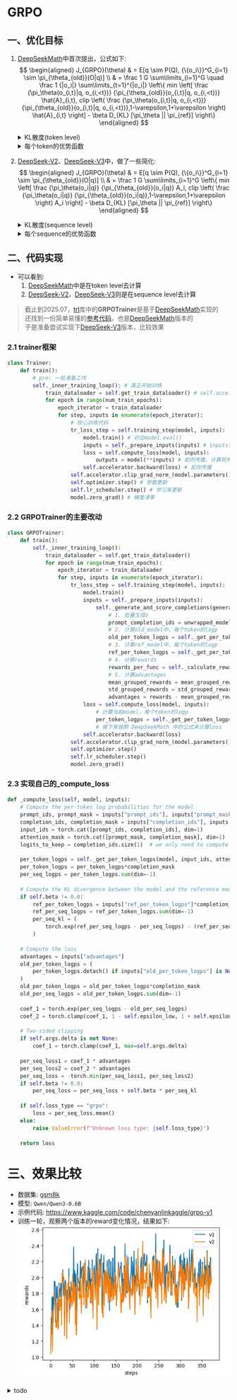 # GRPO

## 一、优化目标

1. [DeepSeekMath](https://arxiv.org/abs/2402.03300)中首次提出，公式如下:
    $$
    \begin{aligned}
    J_{GRPO}(\theta) & = E[q \sim P(Q), {\{o_i\}}^G_{i=1} \sim \pi_{\theta_{old}}(O|q)] \\
    & = \frac 1 G \sum\limits_{i=1}^G \quad \frac 1 {|o_i|} \sum\limits_{t=1}^{|o_i|} \left\{ min \left[ \frac {\pi_\theta(o_{i,t}|q, o_{i,<t})} {\pi_{\theta_{old}}(o_{i,t}|q, o_{i,<t})} \hat{A}_{i,t}, clip \left( \frac {\pi_\theta(o_{i,t}|q, o_{i,<t})} {\pi_{\theta_{old}}(o_{i,t}|q, o_{i,<t})},1-\varepsilon,1+\varepsilon \right) \hat{A}_{i,t} \right] - \beta D_{KL} [\pi_\theta || \pi_{ref}] \right\}
    \end{aligned}
    $$


    <details>
    <summary>KL散度(token level)</summary>

    $$
    D_{KL}[\pi_\theta||\pi_{ref}] = \frac {\pi_{ref}(o_{i,t}|q, o_{i,<t})} {\pi_{\theta}(o_{i,t}|q, o_{i,<t})} - \log \frac {\pi_{ref}(o_{i,t}|q, o_{i,<t})} {\pi_{\theta}(o_{i,t}|q, o_{i,<t})} - 1
    $$
    
    </details>


    <details>
    <summary>每个token的优势函数</summary>
    
    > 整个sequence中的每个token，都使用相同的计算方式:

    $$
    \hat{A}_{i,t} = \frac {r_i - mean(\{r_1,r_2,...,r_G\})} {std(\{r_1,r_2,...,r_G\})}
    $$

    </details>


2. [DeepSeek-V2](https://arxiv.org/abs/2405.04434)、[DeepSeek-V3](https://arxiv.org/abs/2412.19437)中，做了一些简化:
    $$
    \begin{aligned}
    J_{GRPO}(\theta) & = E[q \sim P(Q), {\{o_i\}}^G_{i=1} \sim \pi_{\theta_{old}}(O|q)] \\
    & = \frac 1 G \sum\limits_{i=1}^G \left\{ min \left[ \frac {\pi_\theta(o_i|q)} {\pi_{\theta_{old}}(o_i|q)} A_i, clip \left( \frac {\pi_\theta(o_i|q)} {\pi_{\theta_{old}}(o_i|q)},1-\varepsilon,1+\varepsilon \right) A_i \right] - \beta D_{KL} [\pi_\theta || \pi_{ref}] \right\}
    \end{aligned}
    $$


    <details>
    <summary>KL散度(sequence level)</summary>

    $$
    D_{KL}[\pi_\theta||\pi_{ref}] = \frac {\pi_{ref}(o_i|q)} {\pi_{\theta}(o_i|q)} - \log \frac {\pi_{ref}(o_i|q)} {\pi_{\theta}(o_i|q)} - 1 \\
    $$

    </details>


    <details>
    <summary>每个sequence的优势函数</summary>

    $$
    A_i = \frac {r_i - mean(\{r_1,r_2,...,r_G\})} {std(\{r_1,r_2,...,r_G\})}
    $$

    </details>


## 二、代码实现

- 可以看到:  
    1. [DeepSeekMath](https://arxiv.org/abs/2402.03300)中是在token level去计算
    2. [DeepSeek-V2](https://arxiv.org/abs/2405.04434)、[DeepSeek-V3](https://arxiv.org/abs/2412.19437)则是在sequence level去计算

> 截止到2025.07，[trl](https://github.com/huggingface/trl)库中的**GRPOTrainer**是基于[DeepSeekMath](https://arxiv.org/abs/2402.03300)实现的  
> 还找到一份简单易懂的[参考代码](https://github.com/aburkov/theLMbook/blob/main/GRPO_From_Scratch_Multi_GPU_DataParallel_Qwen_2_5_1_5B_Instruct.ipynb)，也是[DeepSeekMath](https://arxiv.org/abs/2402.03300)版本的  
> 于是准备尝试实现下[DeepSeek-V3](https://arxiv.org/abs/2412.19437)版本，比较效果

### 2.1 trainer框架

```python
class Trainer:
    def train():
        # pre: 一些准备工作
        self._inner_training_loop(): # 真正开始训练
            train_dataloader = self.get_train_dataloader() # self.accelerator.prepare(DataLoader(train_dataset, batch_size, collate_fn))
            for epoch in range(num_train_epochs):
                epoch_iterator = train_dataloader
                for step, inputs in enumerate(epoch_iterator):
                    # 核心训练代码
                    tr_loss_step = self.training_step(model, inputs):
                        model.train() # 对应model.eval()
                        inputs = self._prepare_inputs(inputs) # inputs做一些预处理
                        loss = self.compute_loss(model, inputs):
                            outputs = model(**inputs) # 前向传播、计算损失
                        self.accelerator.backward(loss) # 反向传播
                    self.accelerator.clip_grad_norm_(model.parameters(), max_grad_norm) # 梯度裁剪
                    self.optimizer.step() # 参数更新
                    self.lr_scheduler.step() # 学习率更新
                    model.zero_grad() # 梯度清零

```

### 2.2 GRPOTrainer的主要改动

```python
class GRPOTrainer:
    def train():
        self._inner_training_loop():
            train_dataloader = self.get_train_dataloader()
            for epoch in range(num_train_epochs):
                epoch_iterator = train_dataloader
                for step, inputs in enumerate(epoch_iterator):
                    tr_loss_step = self.training_step(model, inputs):
                        model.train()
                        inputs = self._prepare_inputs(inputs):
                            self._generate_and_score_completions(generation_batch): # 输入q，批量生成o，并计算相应的r、A
                                # 1. 批量生成o 
                                prompt_completion_ids = unwrapped_model.generate(prompt_ids, attention_mask=prompt_mask, generation_config=self.generation_config)
                                # 2. 计算old_model中，每个token的logp
                                old_per_token_logps = self._get_per_token_logps_and_entropies(self.model, prompt_completion_ids, attention_mask, logits_to_keep, batch_size)["logps"]
                                # 3. 计算ref_model中，每个token的logp
                                ref_per_token_logps = self._get_per_token_logps_and_entropies(self.ref_model, prompt_completion_ids, attention_mask, logits_to_keep)["logps"]
                                # 4. 计算rewards
                                rewards_per_func = self._calculate_rewards(inputs, prompts, completions, completion_ids_list)
                                # 5. 计算advantages
                                mean_grouped_rewards = mean_grouped_rewards.repeat_interleave(self.num_generations, dim=0)
                                std_grouped_rewards = std_grouped_rewards.repeat_interleave(self.num_generations, dim=0)
                                advantages = rewards - mean_grouped_rewards
                        loss = self.compute_loss(model, inputs):
                            # 计算当前model，每个token的logp
                            per_token_logps = self._get_per_token_logps_and_entropies(model, input_ids, attention_mask, logits_to_keep)["logps"]
                            # 接下来按照 DeepSeekMath 中的公式来计算loss
                        self.accelerator.backward(loss)
                    self.accelerator.clip_grad_norm_(model.parameters(), max_grad_norm)
                    self.optimizer.step()
                    self.lr_scheduler.step()
                    model.zero_grad()
```

### 2.3 实现自己的_compute_loss

```python
def _compute_loss(self, model, inputs):
    # Compute the per-token log probabilities for the model
    prompt_ids, prompt_mask = inputs["prompt_ids"], inputs["prompt_mask"]
    completion_ids, completion_mask = inputs["completion_ids"], inputs["completion_mask"]
    input_ids = torch.cat([prompt_ids, completion_ids], dim=1)
    attention_mask = torch.cat([prompt_mask, completion_mask], dim=1)
    logits_to_keep = completion_ids.size(1)  # we only need to compute the logits for the completion tokens

    per_token_logps = self._get_per_token_logps(model, input_ids, attention_mask, logits_to_keep)
    per_token_logps = per_token_logps*completion_mask
    per_seq_logps = per_token_logps.sum(dim=-1)

    # Compute the KL divergence between the model and the reference model
    if self.beta != 0.0:
        ref_per_token_logps = inputs["ref_per_token_logps"]*completion_mask
        ref_per_seq_logps = ref_per_token_logps.sum(dim=-1)
        per_seq_kl = (
            torch.exp(ref_per_seq_logps - per_seq_logps) - (ref_per_seq_logps - per_seq_logps) - 1
        )

    # Compute the loss
    advantages = inputs["advantages"]
    old_per_token_logps = (
        per_token_logps.detach() if inputs["old_per_token_logps"] is None else inputs["old_per_token_logps"]
    )
    old_per_token_logps = old_per_token_logps*completion_mask
    old_per_seq_logps = old_per_token_logps.sum(dim=-1)

    coef_1 = torch.exp(per_seq_logps - old_per_seq_logps)
    coef_2 = torch.clamp(coef_1, 1 - self.epsilon_low, 1 + self.epsilon_high)

    # Two-sided clipping
    if self.args.delta is not None:
        coef_1 = torch.clamp(coef_1, max=self.args.delta)

    per_seq_loss1 = coef_1 * advantages
    per_seq_loss2 = coef_2 * advantages
    per_seq_loss = -torch.min(per_seq_loss1, per_seq_loss2)
    if self.beta != 0.0:
        per_seq_loss = per_seq_loss + self.beta * per_seq_kl

    if self.loss_type == "grpo":
        loss = per_seq_loss.mean()
    else:
        raise ValueError(f"Unknown loss type: {self.loss_type}")
    
    return loss
```

# 三、效果比较
- 数据集: [gsm8k](https://huggingface.co/datasets/openai/gsm8k)
- 模型: `Qwen/Qwen3-0.6B`
- 示例代码: https://www.kaggle.com/code/chenyanlinkaggle/grpo-v1
- 训练一轮，观察两个版本的reward变化情况，结果如下:
    ![grpo.png](../jpgs/grpo.jpg)

<details>
<summary>todo</summary>

- 感觉还是第一版效果好一些，目前找到的开源实现也都是基于这个版本
- 再翻翻论文，借鉴别人研究成果

</details>
